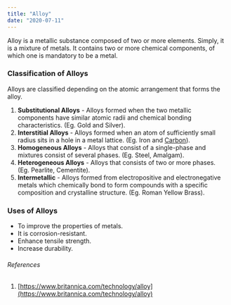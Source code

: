 ```yaml
---
title: "Alloy"
date: "2020-07-11"
---
```


Alloy is a metallic substance composed of two or more elements. Simply, it is a mixture of metals. It contains two or more chemical components, of which one is mandatory to be a metal.

### Classification of Alloys

Alloys are classified depending on the atomic arrangement that forms the alloy.

1. **Substitutional Alloys** - Alloys formed when the two metallic components have similar atomic radii and chemical bonding characteristics. (Eg. Gold and Silver).
2. **Interstitial Alloys** - Alloys formed when an atom of sufficiently small radius sits in a hole in a metal lattice. (Eg. Iron and [Carbon](https://chemistdictionary.com/carbon/)).
3. **Homogeneous Alloys** - Alloys that consist of a single-phase and mixtures consist of several phases. (Eg. Steel, Amalgam).
4. **Heterogeneous Alloys** - Alloys that consists of two or more phases. (Eg. Pearlite, Cementite).
5. **Intermetallic** - Alloys formed from electropositive and electronegative metals which chemically bond to form compounds with a specific composition and crystalline structure. (Eg. Roman Yellow Brass).

### Uses of Alloys

- To improve the properties of metals.
- It is corrosion-resistant.
- Enhance tensile strength.
- Increase durability.

###### References

1. [https://www.britannica.com/technology/alloy](https://www.britannica.com/technology/alloy)
